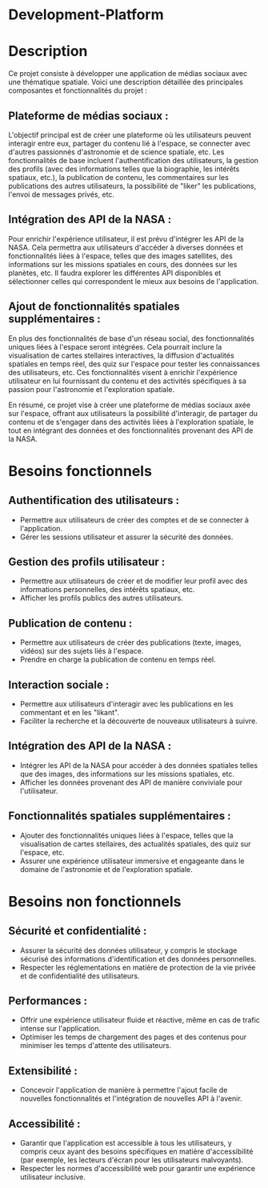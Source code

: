 # Development-Platform

# Description

Ce projet consiste à développer une application de médias sociaux avec une thématique spatiale. Voici une description détaillée des principales composantes et fonctionnalités du projet :

## Plateforme de médias sociaux : 
L'objectif principal est de créer une plateforme où les utilisateurs peuvent interagir entre eux, partager du contenu lié à l'espace, se connecter avec d'autres passionnés d'astronomie et de science spatiale, etc. Les fonctionnalités de base incluent l'authentification des utilisateurs, la gestion des profils (avec des informations telles que la biographie, les intérêts spatiaux, etc.), la publication de contenu, les commentaires sur les publications des autres utilisateurs, la possibilité de "liker" les publications, l'envoi de messages privés, etc.

## Intégration des API de la NASA : 
Pour enrichir l'expérience utilisateur, il est prévu d'intégrer les API de la NASA. Cela permettra aux utilisateurs d'accéder à diverses données et fonctionnalités liées à l'espace, telles que des images satellites, des informations sur les missions spatiales en cours, des données sur les planètes, etc. Il faudra explorer les différentes API disponibles et sélectionner celles qui correspondent le mieux aux besoins de l'application.

## Ajout de fonctionnalités spatiales supplémentaires : 
En plus des fonctionnalités de base d'un réseau social, des fonctionnalités uniques liées à l'espace seront intégrées. Cela pourrait inclure la visualisation de cartes stellaires interactives, la diffusion d'actualités spatiales en temps réel, des quiz sur l'espace pour tester les connaissances des utilisateurs, etc. Ces fonctionnalités visent à enrichir l'expérience utilisateur en lui fournissant du contenu et des activités spécifiques à sa passion pour l'astronomie et l'exploration spatiale.

En résumé, ce projet vise à créer une plateforme de médias sociaux axée sur l'espace, offrant aux utilisateurs la possibilité d'interagir, de partager du contenu et de s'engager dans des activités liées à l'exploration spatiale, le tout en intégrant des données et des fonctionnalités provenant des API de la NASA.

# Besoins fonctionnels

## Authentification des utilisateurs :
- Permettre aux utilisateurs de créer des comptes et de se connecter à l'application.
- Gérer les sessions utilisateur et assurer la sécurité des données.

## Gestion des profils utilisateur :
- Permettre aux utilisateurs de créer et de modifier leur profil avec des informations personnelles, des intérêts spatiaux, etc.
- Afficher les profils publics des autres utilisateurs.

## Publication de contenu :
- Permettre aux utilisateurs de créer des publications (texte, images, vidéos) sur des sujets liés à l'espace.
- Prendre en charge la publication de contenu en temps réel.

## Interaction sociale :
- Permettre aux utilisateurs d'interagir avec les publications en les commentant et en les "likant".
- Faciliter la recherche et la découverte de nouveaux utilisateurs à suivre.

## Intégration des API de la NASA :
- Intégrer les API de la NASA pour accéder à des données spatiales telles que des images, des informations sur les missions spatiales, etc.
- Afficher les données provenant des API de manière conviviale pour l'utilisateur.

## Fonctionnalités spatiales supplémentaires :
- Ajouter des fonctionnalités uniques liées à l'espace, telles que la visualisation de cartes stellaires, des actualités spatiales, des quiz sur l'espace, etc.
- Assurer une expérience utilisateur immersive et engageante dans le domaine de l'astronomie et de l'exploration spatiale.

# Besoins non fonctionnels 

## Sécurité et confidentialité :
- Assurer la sécurité des données utilisateur, y compris le stockage sécurisé des informations d'identification et des données personnelles.
- Respecter les réglementations en matière de protection de la vie privée et de confidentialité des utilisateurs.

## Performances :
- Offrir une expérience utilisateur fluide et réactive, même en cas de trafic intense sur l'application.
- Optimiser les temps de chargement des pages et des contenus pour minimiser les temps d'attente des utilisateurs.

## Extensibilité :
- Concevoir l'application de manière à permettre l'ajout facile de nouvelles fonctionnalités et l'intégration de nouvelles API à l'avenir.

## Accessibilité :
- Garantir que l'application est accessible à tous les utilisateurs, y compris ceux ayant des besoins spécifiques en matière d'accessibilité (par exemple, les lecteurs d'écran pour les utilisateurs malvoyants).
- Respecter les normes d'accessibilité web pour garantir une expérience utilisateur inclusive.
